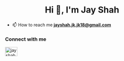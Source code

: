 <h1 align="center">Hi 👋, I'm Jay Shah</h1>
<h3 align="center"></h3>

- 📫 How to reach me **jayshah.jk.jk18@gmail.com**

<h3 align="left">Connect with me</h3>
<p align="left">
<a href="https://linkedin.com/in/jayshah018/" target="blank"><img align="center" src="https://raw.githubusercontent.com/rahuldkjain/github-profile-readme-generator/master/src/images/icons/Social/linked-in-alt.svg" alt="jayshah018/" height="30" width="40" /></a>
</p>





